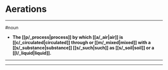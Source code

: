 # Aerations
---
#noun
- **The [[p/_process|process]] by which [[a/_air|air]] is [[c/_circulated|circulated]] through or [[m/_mixed|mixed]] with a [[s/_substance|substance]] [[s/_such|such]] as [[s/_soil|soil]] or a [[l/_liquid|liquid]].**
---
---
